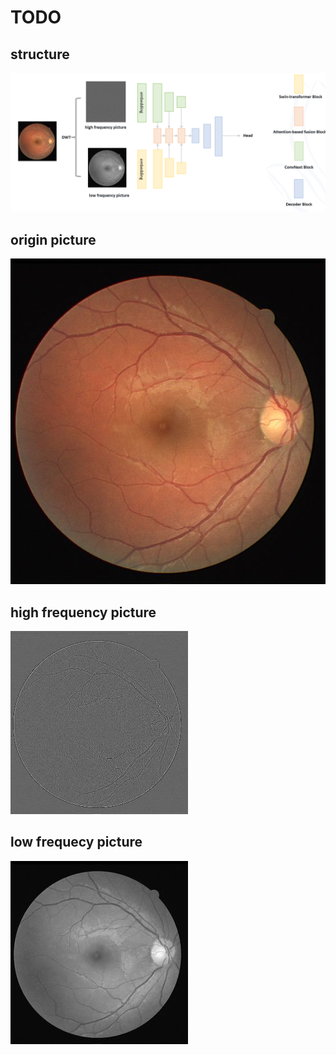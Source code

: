 # TODO
## structure
![origin picture](/dataset/model.jpg )
## origin picture
![origin picture](/dataset/37_training.jpg "origin picture") 
## high frequency picture
![high frequency](/dataset/37_training_h.jpg) 
## low frequecy picture
![Low frequency](/dataset/37_training_l.jpg) 
